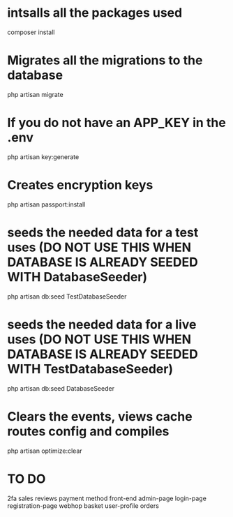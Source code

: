 # intsalls all the packages used
composer install

# Migrates all the migrations to the database
php artisan migrate

# If you do not have an APP_KEY in the .env
php artisan key:generate 

# Creates encryption keys 
php artisan passport:install

# seeds the needed data for a test uses (DO NOT USE THIS WHEN DATABASE IS ALREADY SEEDED WITH DatabaseSeeder)
php artisan db:seed TestDatabaseSeeder

# seeds the needed data for a live uses (DO NOT USE THIS WHEN DATABASE IS ALREADY SEEDED WITH TestDatabaseSeeder)
php artisan db:seed DatabaseSeeder

# Clears the events, views cache routes config and compiles 
php artisan optimize:clear


# TO DO 
2fa
sales
reviews
payment method
front-end
admin-page
login-page
registration-page
webhop
basket
user-profile
orders
